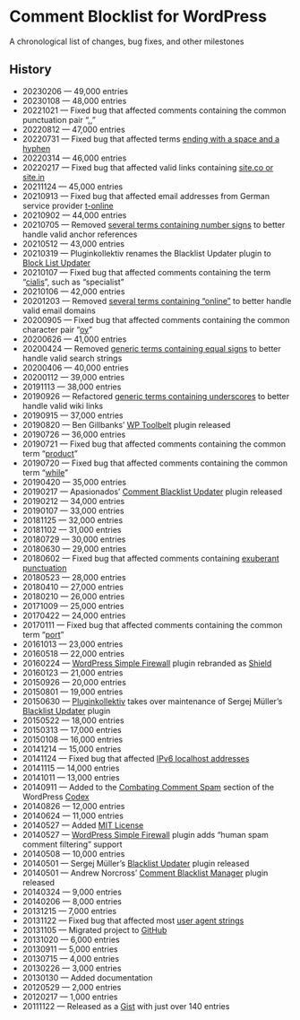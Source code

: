 # Comment Blocklist for WordPress

A chronological list of changes, bug fixes, and other milestones

## History

+ 20230206 — 49,000 entries
+ 20230108 — 48,000 entries
+ 20221021 — Fixed bug that affected comments containing the common punctuation pair “[.,](https://github.com/splorp/wordpress-comment-blacklist/commit/26812596fc84f55a08cf58d26473522a1cac59f8)”
+ 20220812 — 47,000 entries
+ 20220731 — Fixed bug that affected terms [ending with a space and a hyphen](https://github.com/splorp/wordpress-comment-blacklist/commit/fecd02ca29ebc8817ae4dac97a09153f1ccdce42)
+ 20220314 — 46,000 entries
+ 20220217 — Fixed bug that affected valid links containing [site.co or site.in](https://github.com/splorp/wordpress-comment-blacklist/commit/ffabc58e443a7dc1a5a2f798d3b9edf252079083)
+ 20211124 — 45,000 entries
+ 20210913 — Fixed bug that affected email addresses from German service provider [t-online](https://github.com/splorp/wordpress-comment-blacklist/commit/22ded9e489799be02276da25da0fa9325a9fb60f)
+ 20210902 — 44,000 entries
+ 20210705 — Removed [several terms containing number signs](https://github.com/splorp/wordpress-comment-blacklist/commit/bcc822b246ae549e4833fd20bd2685adccff6a80) to  better handle valid anchor references
+ 20210512 — 43,000 entries
+ 20210319 — Pluginkollektiv renames the Blacklist Updater plugin to [Block List Updater](https://wordpress.org/plugins/blacklist-updater/)
+ 20210107 — Fixed bug that affected comments containing the term “[cialis](https://github.com/splorp/wordpress-comment-blacklist/commit/ab010aea0873cfef78bcde1f38875fa19df2e1b9)”, such as “specialist”
+ 20210106 — 42,000 entries
+ 20201203 — Removed [several terms containing “online”](https://github.com/splorp/wordpress-comment-blacklist/commit/79f49938ded79e8b90d37cd90d21c9e0962e76c1) to better handle valid email domains
+ 20200905 — Fixed bug that affected comments containing the common character pair “[oy](https://github.com/splorp/wordpress-comment-blacklist/commit/a2357f30a8c04cf327f0cda6d823d5dad41add89)”
+ 20200626 — 41,000 entries
+ 20200424 — Removed [generic terms containing equal signs](https://github.com/splorp/wordpress-comment-blacklist/commit/b83d8e432e550ccff4c41e1af816a3f5f6673d1d) to better handle valid search strings
+ 20200406 — 40,000 entries
+ 20200112 — 39,000 entries
+ 20191113 — 38,000 entries
+ 20190926 — Refactored [generic terms containing underscores](https://github.com/splorp/wordpress-comment-blacklist/commit/10afaf88e3995e3336c8d2688c4dfc8901779a0a) to better handle valid wiki links
+ 20190915 — 37,000 entries
+ 20190820 — Ben Gillbanks’ [WP Toolbelt](https://github.com/BinaryMoon/wp-toolbelt) plugin released
+ 20190726 — 36,000 entries
+ 20190721 — Fixed bug that affected comments containing the common term “[product](https://github.com/splorp/wordpress-comment-blacklist/commit/1e6264186298ff8f573c4401d7fe10aa70f5917f)”
+ 20190720 — Fixed bug that affected comments containing the common term “[while](https://github.com/splorp/wordpress-comment-blacklist/commit/dc42a98623998d591c426dab2a05c0780088b3a5)”
+ 20190420 — 35,000 entries
+ 20190217 — Apasionados’ [Comment Blacklist Updater](https://wordpress.org/plugins/comment-blacklist-updater/) plugin released
+ 20190212 — 34,000 entries
+ 20190107 — 33,000 entries
+ 20181125 — 32,000 entries
+ 20181102 — 31,000 entries
+ 20180729 — 30,000 entries
+ 20180630 — 29,000 entries
+ 20180602 — Fixed bug that affected comments containing [exuberant punctuation](https://github.com/splorp/wordpress-comment-blacklist/commit/6d12aefc6d07ccf69b62fb893e203dc53b9a47a6)
+ 20180523 — 28,000 entries
+ 20180410 — 27,000 entries
+ 20180210 — 26,000 entries
+ 20171009 — 25,000 entries
+ 20170422 — 24,000 entries
+ 20170111 — Fixed bug that affected comments containing the common term “[port](https://github.com/splorp/wordpress-comment-blacklist/commit/2e4b912784ba9ed83c5c64be754948ce0f427f0c)”
+ 20161013 — 23,000 entries
+ 20160518 — 22,000 entries
+ 20160224 — [WordPress Simple Firewall](https://web.archive.org/web/20140528233831/http://wordpress.org/plugins/wp-simple-firewall/) plugin rebranded as [Shield](https://www.icontrolwp.com/blog/shield-wordpress-simple-security-firewall-pro/)
+ 20160123 — 21,000 entries
+ 20150926 — 20,000 entries
+ 20150801 — 19,000 entries
+ 20150630 — [Pluginkollektiv](https://pluginkollektiv.org/) takes over maintenance of Sergej Müller’s [Blacklist Updater](https://wordpress.org/plugins/blacklist-updater/) plugin
+ 20150522 — 18,000 entries
+ 20150313 — 17,000 entries
+ 20150108 — 16,000 entries
+ 20141214 — 15,000 entries
+ 20141124 — Fixed bug that affected [IPv6 localhost addresses](https://github.com/splorp/wordpress-comment-blacklist/commit/5b988691b690595ba2518532b7a90a0b80c6a4f0)
+ 20141115 — 14,000 entries
+ 20141011 — 13,000 entries
+ 20140911 — Added to the [Combating Comment Spam](https://codex.wordpress.org/Combating_Comment_Spam) section of the WordPress [Codex](https://codex.wordpress.org/)
+ 20140826 — 12,000 entries
+ 20140624 — 11,000 entries
+ 20140527 — Added [MIT License](https://opensource.org/licenses/MIT)
+ 20140527 — [WordPress Simple Firewall](https://web.archive.org/web/20140528233831/http://wordpress.org/plugins/wp-simple-firewall/) plugin adds “human spam comment filtering” support
+ 20140508 — 10,000 entries
+ 20140501 — Sergej Müller’s [Blacklist Updater](https://wordpress.org/plugins/blacklist-updater/) plugin released
+ 20140501 — Andrew Norcross’ [Comment Blacklist Manager](https://wordpress.org/plugins/comment-blacklist-manager/) plugin released
+ 20140324 — 9,000 entries
+ 20140206 — 8,000 entries
+ 20131215 — 7,000 entries
+ 20131122 — Fixed bug that affected most [user agent strings](https://github.com/splorp/wordpress-comment-blacklist/commit/fa4560517df88b628aeb19ce2c838c37ebfafb29)
+ 20131105 — Migrated project to [GitHub](https://github.com/splorp/wordpress-comment-blacklist)
+ 20131020 — 6,000 entries
+ 20130911 — 5,000 entries
+ 20130715 — 4,000 entries
+ 20130226 — 3,000 entries
+ 20130130 — Added documentation
+ 20120529 — 2,000 entries
+ 20120217 — 1,000 entries
+ 20111122 — Released as a [Gist](https://gist.github.com/splorp/1385930) with just over 140 entries
